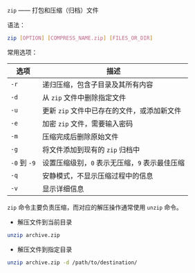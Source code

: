 `zip` —— 打包和压缩（归档）文件

语法：
```bash
zip [OPTION] [COMPRESS_NAME.zip] [FILES_OR_DIR]
```

常用选项：

| 选项          | 描述                          |
| ----------- | --------------------------- |
| `-r`        | 递归压缩，包含子目录及其所有内容            |
| `-d`        | 从 `zip` 文件中删除指定文件           |
| `-u`        | 更新 `zip` 文件中已存在的文件，或添加新文件   |
| `-e`        | 加密 `zip` 文件，需要输入密码          |
| `-m`        | 压缩完成后删除原始文件                 |
| `-g`        | 将文件添加到现有的 `zip` 归档中         |
| `-0` 到 `-9` | 设置压缩级别，`0` 表示无压缩，`9` 表示最佳压缩 |
| `-q`        | 安静模式，不显示压缩过程中的信息            |
| `-v`        | 显示详细信息                      |

`zip` 命令主要负责压缩，而对应的解压操作通常使用 `unzip` 命令。
- 解压文件到当前目录
```bash
unzip archive.zip
```

- 解压文件到指定目录
```bash
unzip archive.zip -d /path/to/destination/
```



